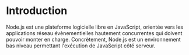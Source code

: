 # Introduction
Node.js est une plateforme logicielle libre en JavaScript, orientée vers les applications réseau évènementielles hautement concurrentes qui doivent pouvoir monter en charge.
Concrètement, Node.js est un environnement bas niveau permettant l'exécution de JavaScript côté serveur.